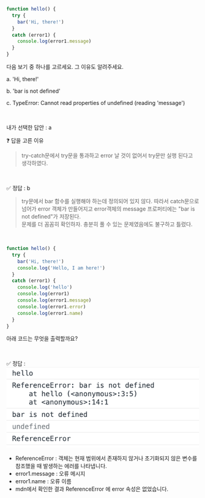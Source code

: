 ```js
function hello() {
  try {
    bar('Hi, there!')
  }
  catch (error1) {
    console.log(error1.message)
  }
}
```

다음 보기 중 하나를 고르세요. 그 이유도 알려주세요.

a. 'Hi, there!'  

b. 'bar is not defined'  

c. TypeError: Cannot read properties of undefined (reading 'message')

<br/>

내가 선택한 답안 : a  

❓ 답을 고른 이유
> try-catch문에서 try문을 통과하고 error 날 것이 없어서 try문만 실행 된다고 생각하였다.

<br/>

✅ 정답 : b
> try문에서 bar 함수를 실행해야 하는데 정의되어 있지 않다. 따라서 catch문으로 넘어가 error 객체가 만들어지고 error객체의 message 프로퍼티에는 "bar is not defined"가 저장된다.  
> 문제를 더 꼼꼼히 확인하자. 충분히 풀 수 있는 문제였음에도 불구하고 틀렸다.

<br/>

```js
function hello() {
  try {
    bar('Hi, there!')
    console.log('Hello, I am here!')
  }
  catch (error1) {
    console.log('hello')
    console.log(error1)
    console.log(error1.message)
    console.log(error1.error)
    console.log(error1.name)
  }
}
```
아래  코드는 무엇을 출력할까요?

<br/>

✅ 정답 : 
![Alt text](../img/image.png)
- ReferenceError : 객체는 현재 범위에서 존재하지 않거나 초기화되지 않은 변수를 참조했을 때 발생하는 에러를 나타냅니다.
- error1.message : 오류 메시지
- error1.name : 오류 이름
- mdn에서 확인한 결과 ReferenceError 에 error 속성은 없었습니다.
